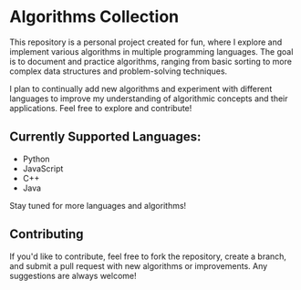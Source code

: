 # Algorithms Collection

This repository is a personal project created for fun, where I explore and implement various algorithms in multiple programming languages. The goal is to document and practice algorithms, ranging from basic sorting to more complex data structures and problem-solving techniques.

I plan to continually add new algorithms and experiment with different languages to improve my understanding of algorithmic concepts and their applications. Feel free to explore and contribute!

## Currently Supported Languages:

- Python
- JavaScript
- C++
- Java

Stay tuned for more languages and algorithms!

## Contributing

If you'd like to contribute, feel free to fork the repository, create a branch, and submit a pull request with new algorithms or improvements. Any suggestions are always welcome!
